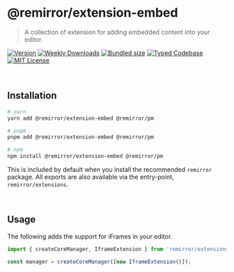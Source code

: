 # @remirror/extension-embed

> A collection of extension for adding embedded content into your editor.

[![Version][version]][npm] [![Weekly Downloads][downloads-badge]][npm] [![Bundled size][size-badge]][size] [![Typed Codebase][typescript]](#) [![MIT License][license]](#)

[version]: https://flat.badgen.net/npm/v/@remirror/extension-embed/next
[npm]: https://npmjs.com/package/@remirror/extension-embed/v/next
[license]: https://flat.badgen.net/badge/license/MIT/purple
[size]: https://bundlephobia.com/result?p=@remirror/extension-embed
[size-badge]: https://flat.badgen.net/bundlephobia/minzip/@remirror/extension-embed
[typescript]: https://flat.badgen.net/badge/icon/TypeScript?icon=typescript&label
[downloads-badge]: https://badgen.net/npm/dw/@remirror/extension-embed/red?icon=npm

<br />

## Installation

```bash
# yarn
yarn add @remirror/extension-embed @remirror/pm

# pnpm
pnpm add @remirror/extension-embed @remirror/pm

# npm
npm install @remirror/extension-embed @remirror/pm
```

This is included by default when you install the recommended `remirror` package. All exports are also available via the entry-point, `remirror/extensions`.

<br />

## Usage

The following adds the support for iFrames in your editor.

```ts
import { createCoreManager, IframeExtension } from 'remirror/extensions';

const manager = createCoreManager([new IframeExtension()]);
```
